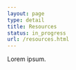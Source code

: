 ```yaml
---
layout: page
type: detail
title: Resources
status: in_progress
url: /resources.html
---
```


Lorem ipsum.

